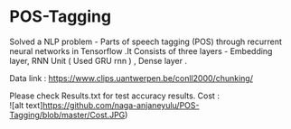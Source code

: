 # POS-Tagging

Solved a NLP problem -  Parts of speech tagging (POS) through recurrent neural networks in Tensorflow .It Consists of three layers - Embedding layer, RNN Unit ( Used GRU rnn ) , Dense layer .


Data link : https://www.clips.uantwerpen.be/conll2000/chunking/

Please check Results.txt for test accuracy results.
Cost : </br>
![alt text]https://github.com/naga-anjaneyulu/POS-Tagging/blob/master/Cost.JPG)
